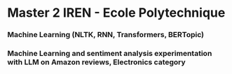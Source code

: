 # Master 2 IREN - Ecole Polytechnique
### Machine Learning (NLTK, RNN, Transformers, BERTopic)
### Machine Learning and sentiment analysis experimentation with LLM on Amazon reviews, Electronics category
